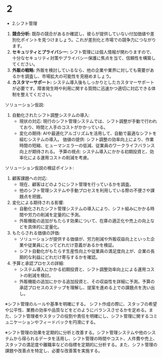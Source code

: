 # ２

- 2.シフト管理
1. **競合分析:** 既存の競合があるか確認し、彼らが提供していない付加価値や差別化ポイントを見つけましょう。これが差別化と市場での競争力につながります。
2. **セキュリティとプライバシー:** シフト管理には個人情報が関わりますので、十分なセキュリティ対策やプライバシー保護に焦点を当て、信頼性を構築してください。
3. **外販の戦略:** 外販を検討しているなら、他の企業や業界に対しても需要があるかを調査し、市場拡大の可能性を見極めましょう。
4. **カスタマーサポート:** システム導入後もしっかりとしたカスタマーサポートが必要です。障害発生時や利用に関する質問に迅速かつ適切に対応できる体制を整えてください。

ソリューション仮説:

1. 自動化されたシフト調整システムの導入:
    - 現状の対応: 現行のシフト管理システムでは、シフト調整が手動で行われており、時間と人手のコストがかかっている。
    - 変化の期待: AIや最適化アルゴリズムを活用して、自動で最適なシフトを組むシステムの導入。
    価値の提供: シフト調整の効率向上により、作業時間の短縮、ヒューマンエラーの低減、従業員のワークライフバランス向上が期待される。
    予算の視点: システム導入にかかる初期投資と、効率化による運用コストの削減を考慮。

ソリューション仮説の検証ポイント:

1. 顧客課題への対応:
    - 現在、顧客はどのようにシフト管理を行っているかを調査。
    - 他のシフト管理システムや手動プロセスを利用している際の不便さや課題点を把握。
2. 変化による期待される影響:
    - 自動化されたシフト管理システムの導入により、シフト組みにかかる時間や労力の削減を定量的に予測。
    - 外販機能の追加がもたらす効果について、在庫の適正化や売上の向上などを具体的に定量化。
3. もたらされる価値の評価:
    - ソリューションが提供する価値が、労力削減や外販収益向上といった企業や従業員にとってどれだけ意義があるかを検証。
    - シフト自動化がもたらす生産性向上や従業員の満足度向上が、企業の長期的な利益にどれだけ寄与するかを確認。
4. 予算と承認プロセスの詳細:
    - システム導入にかかる初期投資と、シフト調整効率向上による運用コストの削減を検討。
    - 外販機能の追加にかかる追加投資と、その収益性を詳細に予測。予算の承認プロセスのステップを理解し、提案を進める上での課題点を洗い出し。

※シフト管理のルールや基準を明確にする。
シフト作成の際に、スタッフの希望や公平性、業務の効率や品質などをどのようにバランスさせるかを定める。また、シフト管理者やスタッフの役割や責任を明確にし、シフト管理に関するコミュニケーションやフィードバックを円滑にする。

※シフト管理の効果を定期的に分析と改善する。シフト管理システムや他のシステムから得られるデータを活用し、シフト管理の時間やコスト、人件費や売上、スタッフの満足度や離職率などの指標を定期的に分析する。また、シフト管理の課題や改善点を特定し、必要な改善策を実施する。